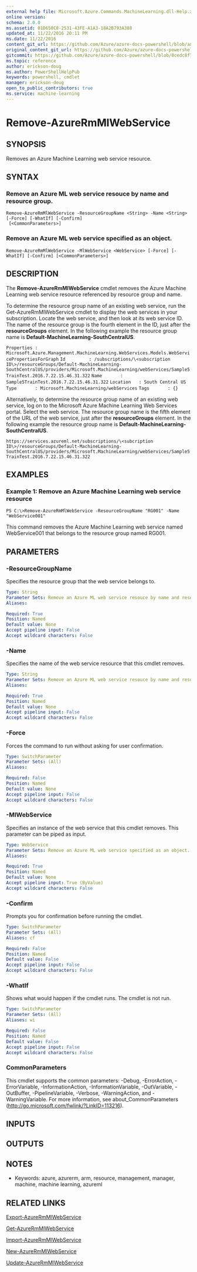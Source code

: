 ```yaml
---
external help file: Microsoft.Azure.Commands.MachineLearning.dll-Help.xml
online version:
schema: 2.0.0
ms.assetid: 01D650C8-2531-43FE-A1A3-18A2B793A388
updated_at: 11/22/2016 20:11 PM
ms.date: 11/22/2016
content_git_url: https://github.com/Azure/azure-docs-powershell/blob/anne2017/azureps-cmdlets-docs/ResourceManager/AzureRM.MachineLearning/v0.10.0/Remove-AzureRmMlWebService.md
original_content_git_url: https://github.com/Azure/azure-docs-powershell/blob/anne2017/azureps-cmdlets-docs/ResourceManager/AzureRM.MachineLearning/v0.10.0/Remove-AzureRmMlWebService.md
gitcommit: https://github.com/Azure/azure-docs-powershell/blob/0cedc8f73bc96cf5ac4c69144e17b3de601fd3cc
ms.topic: reference
author: erickson-doug
ms.author: PowerShellHelpPub
keywords: powershell, cmdlet
manager: erickson-doug
open_to_public_contributors: true
ms.service: machine-learning
---
```


# Remove-AzureRmMlWebService

## SYNOPSIS
Removes an Azure Machine Learning web service resource.

## SYNTAX

### Remove an Azure ML web service resouce by name and resource group.
```
Remove-AzureRmMlWebService -ResourceGroupName <String> -Name <String> [-Force] [-WhatIf] [-Confirm]
 [<CommonParameters>]
```

### Remove an Azure ML web service specified as an object.
```
Remove-AzureRmMlWebService -MlWebService <WebService> [-Force] [-WhatIf] [-Confirm] [<CommonParameters>]
```

## DESCRIPTION
The **Remove-AzureRmMlWebService** cmdlet removes the Azure Machine Learning web service resource referenced by resource group and name.

To determine the resource group name of an existing web service, run the Get-AzureRmMlWebService cmdlet to display the web services in your subscription.
Locate the web service, and then look at its web service ID.
The name of the resource group is the fourth element in the ID, just after the **resourceGroups** element.
In the following example the resource group name is **Default-MachineLearning-SouthCentralUS**.

`Properties : Microsoft.Azure.Management.MachineLearning.WebServices.Models.WebServicePropertiesForGraph`
`Id         : /subscriptions/\<subscription ID\>/resourceGroups/Default-MachineLearning-SouthCentralUS/providers/Microsoft.MachineLearning/webServices/Sample5TrainTest.2016.7.22.15.46.31.322`
`Name       : Sample5TrainTest.2016.7.22.15.46.31.322`
`Location   : South Central US`
`Type       : Microsoft.MachineLearning/webServices`
`Tags       : {}`

Alternatively, to determine the resource group name of an existing web service, log on to the Microsoft Azure Machine Learning Web Services portal.
Select the web service.
The resource group name is the fifth element of the URL of the web service, just after the **resourceGroups** element.
In the following example the resource group name is **Default-MachineLearning-SouthCentralUS**.

`https://services.azureml.net/subscriptions/\<subcription ID\>/resourceGroups/Default-MachineLearning-SouthCentralUS/providers/Microsoft.MachineLearning/webServices/Sample5TrainTest.2016.7.22.15.46.31.322`

## EXAMPLES

### Example 1: Remove an Azure Machine Learning web service resource
```
PS C:\>Remove-AzureRmMlWebService -ResourceGroupName "RG001" -Name "WebService001"
```

This command removes the Azure Machine Learning web service named WebService001 that belongs to the resource group named RG001.

## PARAMETERS

### -ResourceGroupName
Specifies the resource group that the web service belongs to.

```yaml
Type: String
Parameter Sets: Remove an Azure ML web service resouce by name and resource group.
Aliases: 

Required: True
Position: Named
Default value: None
Accept pipeline input: False
Accept wildcard characters: False
```

### -Name
Specifies the name of the web service resource that this cmdlet removes.

```yaml
Type: String
Parameter Sets: Remove an Azure ML web service resouce by name and resource group.
Aliases: 

Required: True
Position: Named
Default value: None
Accept pipeline input: False
Accept wildcard characters: False
```

### -Force
Forces the command to run without asking for user confirmation.

```yaml
Type: SwitchParameter
Parameter Sets: (All)
Aliases: 

Required: False
Position: Named
Default value: None
Accept pipeline input: False
Accept wildcard characters: False
```

### -MlWebService
Specifies an instance of the web service that this cmdlet removes.
This parameter can be piped as input.

```yaml
Type: WebService
Parameter Sets: Remove an Azure ML web service specified as an object.
Aliases: 

Required: True
Position: Named
Default value: None
Accept pipeline input: True (ByValue)
Accept wildcard characters: False
```

### -Confirm
Prompts you for confirmation before running the cmdlet.

```yaml
Type: SwitchParameter
Parameter Sets: (All)
Aliases: cf

Required: False
Position: Named
Default value: False
Accept pipeline input: False
Accept wildcard characters: False
```

### -WhatIf
Shows what would happen if the cmdlet runs.
The cmdlet is not run.

```yaml
Type: SwitchParameter
Parameter Sets: (All)
Aliases: wi

Required: False
Position: Named
Default value: False
Accept pipeline input: False
Accept wildcard characters: False
```

### CommonParameters
This cmdlet supports the common parameters: -Debug, -ErrorAction, -ErrorVariable, -InformationAction, -InformationVariable, -OutVariable, -OutBuffer, -PipelineVariable, -Verbose, -WarningAction, and -WarningVariable. For more information, see about_CommonParameters (http://go.microsoft.com/fwlink/?LinkID=113216).

## INPUTS

## OUTPUTS

## NOTES
* Keywords: azure, azurerm, arm, resource, management, manager, machine, machine learning, azureml

## RELATED LINKS

[Export-AzureRmMlWebService](./Export-AzureRmMlWebService.md)

[Get-AzureRmMlWebService](./Get-AzureRmMlWebService.md)

[Import-AzureRmMlWebService](./Import-AzureRmMlWebService.md)

[New-AzureRmMlWebService](./New-AzureRmMlWebService.md)

[Update-AzureRmMlWebService](./Update-AzureRmMlWebService.md)


